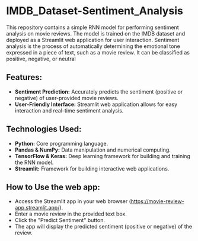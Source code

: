 # IMDB_Dataset-Sentiment_Analysis

This repository contains a simple RNN model for performing sentiment analysis on movie reviews. The model is trained on the IMDB dataset and deployed as a Streamlit web application for user interaction.
Sentiment analysis is the process of automatically determining the emotional tone expressed in a piece of text, such as a movie review. It can be classified as positive, negative, or neutral

## Features:
* **Sentiment Prediction:** Accurately predicts the sentiment (positive or negative) of user-provided movie reviews.
* **User-Friendly Interface:** Streamlit web application allows for easy interaction and real-time sentiment analysis.

## Technologies Used:

* **Python:** Core programming language.
* **Pandas & NumPy:** Data manipulation and numerical computing.
* **TensorFlow & Keras:** Deep learning framework for building and training the RNN model.
* **Streamlit:** Framework for building interactive web applications.

## How to Use the web app:

* Access the Streamlit app in your web browser (https://movie-review-app.streamlit.app/).
* Enter a movie review in the provided text box.
* Click the "Predict Sentiment" button.
* The app will display the predicted sentiment (positive or negative) of the review.